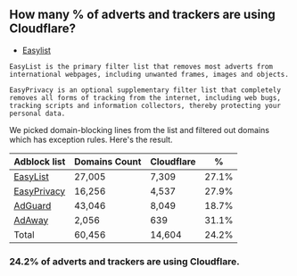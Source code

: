 ## How many % of adverts and trackers are using Cloudflare?


- [Easylist](https://web.archive.org/web/20210516110248/https://easylist.to/)
```
EasyList is the primary filter list that removes most adverts from international webpages, including unwanted frames, images and objects.

EasyPrivacy is an optional supplementary filter list that completely removes all forms of tracking from the internet, including web bugs, tracking scripts and information collectors, thereby protecting your personal data.
```


We picked domain-blocking lines from the list and filtered out domains which has exception rules.
Here's the result.


| Adblock list | Domains Count | Cloudflare | % |
| --- | --- | --- | --- |
| [EasyList](https://easylist.to/easylist/easylist.txt) | 27,005 | 7,309 | 27.1% |
| [EasyPrivacy](https://easylist.to/easylist/easyprivacy.txt) | 16,256 | 4,537 | 27.9% |
| [AdGuard](https://adguardteam.github.io/AdGuardSDNSFilter/Filters/filter.txt) | 43,046 | 8,049 | 18.7% |
| [AdAway](https://raw.githubusercontent.com/AdAway/adaway.github.io/master/hosts.txt) | 2,056 | 639 | 31.1% |
| Total | 60,456 | 14,604 | 24.2% |


### 24.2% of adverts and trackers are using Cloudflare.